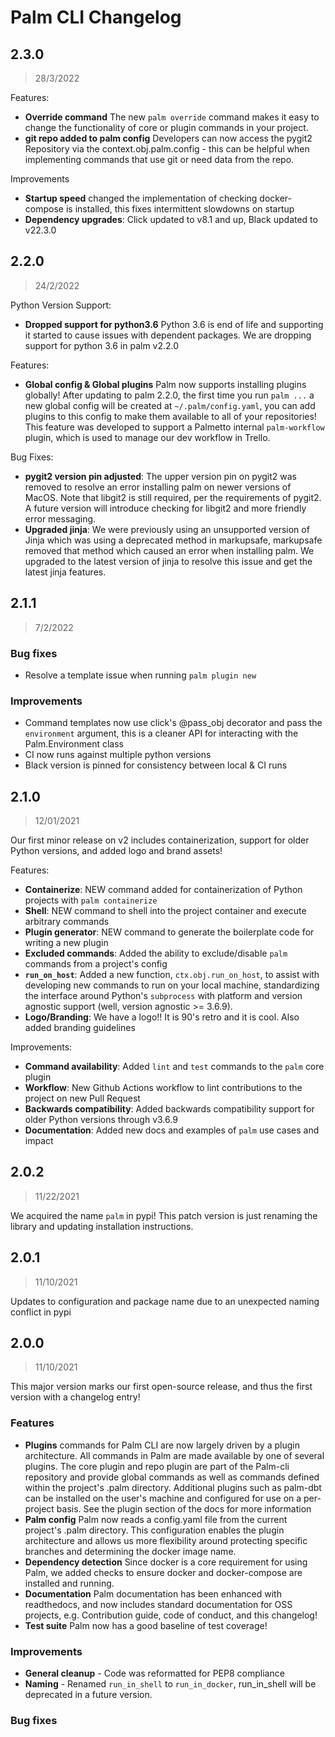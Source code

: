 # Palm CLI Changelog

## 2.3.0

> 28/3/2022


Features:
- **Override command** The new `palm override` command makes it easy to change the functionality of core or plugin commands in your project.
- **git repo added to palm config** Developers can now access the pygit2 Repository via the context.obj.palm.config - this can be helpful when implementing commands that use git or need data from the repo.

Improvements
- **Startup speed** changed the implementation of checking docker-compose is installed, this fixes intermittent slowdowns on startup
- **Dependency upgrades**: Click updated to v8.1 and up, Black updated to v22.3.0

## 2.2.0

> 24/2/2022

Python Version Support:
- **Dropped support for python3.6** Python 3.6 is end of life and supporting it started to cause issues with dependent packages. We are dropping support for python 3.6 in palm v2.2.0

Features:
- **Global config & Global plugins** Palm now supports installing plugins globally!
After updating to palm 2.2.0, the first time you run `palm ...` a new global config
will be created at `~/.palm/config.yaml`, you can add plugins to this config to
make them available to all of your repositories! This feature was developed to 
support a Palmetto internal `palm-workflow` plugin, which is used to manage our
dev workflow in Trello.

Bug Fixes:
- **pygit2 version pin adjusted**: The upper version pin on pygit2 was removed to resolve an error
installing palm on newer versions of MacOS. Note that libgit2 is still required, 
per the requirements of pygit2. A future version will introduce checking for libgit2
and more friendly error messaging.
- **Upgraded jinja**: We were previously using an unsupported version of Jinja which was using
a deprecated method in markupsafe, markupsafe removed that method which caused an error when
installing palm. We upgraded to the latest version of jinja to resolve this issue and get the latest jinja features.

## 2.1.1

> 7/2/2022

### Bug fixes
* Resolve a template issue when running `palm plugin new` 

### Improvements
* Command templates now use click's @pass_obj decorator and pass the `environment`
argument, this is a cleaner API for interacting with the Palm.Environment class
* CI now runs against multiple python versions
* Black version is pinned for consistency between local & CI runs

## 2.1.0

> 12/01/2021

Our first minor release on v2 includes containerization, support for older Python versions, 
and added logo and brand assets!

Features:
- **Containerize**: NEW command added for containerization of Python projects with `palm containerize`
- **Shell**: NEW command to shell into the project container and execute arbitrary commands
- **Plugin generator**: NEW command to generate the boilerplate code for writing a new plugin
- **Excluded commands**: Added the ability to exclude/disable `palm` commands from a project's config
- **`run_on_host`**: Added a new function, `ctx.obj.run_on_host`, to assist with developing new commands 
to run on your local machine, standardizing the interface around Python's `subprocess` with platform
and version agnostic support (well, version agnostic >= 3.6.9).
- **Logo/Branding**: We have a logo!! It is 90's retro and it is cool. Also added branding guidelines

Improvements:
- **Command availability**: Added `lint` and `test` commands to the `palm` core plugin
- **Workflow**: New Github Actions workflow to lint contributions to the project on new Pull Request
- **Backwards compatibility**: Added backwards compatibility support for older Python versions through v3.6.9
- **Documentation**: Added new docs and examples of `palm` use cases and impact

## 2.0.2

> 11/22/2021

We acquired the name `palm` in pypi! This patch version is just renaming the library
and updating installation instructions.

## 2.0.1

> 11/10/2021

Updates to configuration and package name due to an unexpected naming conflict in
pypi

## 2.0.0

> 11/10/2021

This major version marks our first open-source release, and thus the first version
with a changelog entry!

### Features

- **Plugins** commands for Palm CLI are now largely driven by a plugin architecture.
All commands in Palm are made available by one of several plugins. The core
plugin and repo plugin are part of the Palm-cli repository and provide global commands
as well as commands defined within the project's .palm directory. Additional plugins
such as palm-dbt can be installed on the user's machine and configured for use 
on a per-project basis. See the plugin section of the docs for more information
- **Palm config** Palm now reads a config.yaml file from the current project's .palm
directory. This configuration enables the plugin architecture and allows us more
flexibility around protecting specific branches and determining the docker image
name.
- **Dependency detection** Since docker is a core requirement for using Palm, we
added checks to ensure docker and docker-compose are installed and running.
- **Documentation** Palm documentation has been enhanced with readthedocs, and now
includes standard documentation for OSS projects, e.g. Contribution guide, code of conduct,
and this changelog!
- **Test suite** Palm now has a good baseline of test coverage!

### Improvements

- **General cleanup** - Code was reformatted for PEP8 compliance
- **Naming** - Renamed `run_in_shell` to `run_in_docker`, run_in_shell will be
deprecated in a future version.

### Bug fixes
